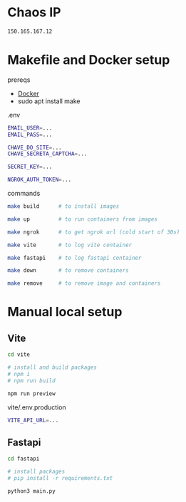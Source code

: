 # Chaos IP

```sh
150.165.167.12
```

# Makefile and Docker setup

prereqs

- [Docker](https://docs.docker.com/engine/install/)
- sudo apt install make

.env

```sh
EMAIL_USER=...
EMAIL_PASS=...

CHAVE_DO_SITE=...
CHAVE_SECRETA_CAPTCHA=...

SECRET_KEY=...

NGROK_AUTH_TOKEN=...
```

commands

```sh
make build      # to install images

make up         # to run containers from images

make ngrok      # to get ngrok url (cold start of 30s)

make vite       # to log vite container

make fastapi    # to log fastapi container

make down       # to remove containers

make remove     # to remove image and containers
```

# Manual local setup

## Vite

```sh
cd vite

# install and build packages
# npm i
# npm run build

npm run preview
```

vite/.env.production

```sh
VITE_API_URL=...
```

## Fastapi

```sh
cd fastapi

# install packages
# pip install -r requirements.txt

python3 main.py
```
